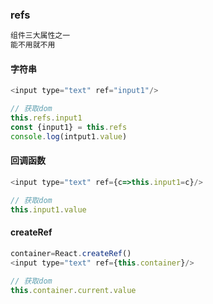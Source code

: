 ### refs

```js
组件三大属性之一
能不用就不用
```

#### 字符串

```js
<input type="text" ref="input1"/>

// 获取dom
this.refs.input1
const {input1} = this.refs
console.log(intput1.value)
```

#### 回调函数

```js
<input type="text" ref={c=>this.input1=c}/>

// 获取dom
this.input1.value
```

#### createRef

```js
container=React.createRef()
<input type="text" ref={this.container}/>
    
// 获取dom
this.container.current.value
```


